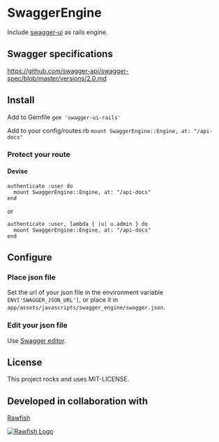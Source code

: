 # SwaggerEngine

Include [swagger-ui](https://github.com/swagger-api/swagger-ui) as rails engine.

## Swagger specifications

https://github.com/swagger-api/swagger-spec/blob/master/versions/2.0.md

## Install

Add to Gemfile
`gem 'swagger-ui-rails'`

Add to your config/routes.rb
`mount SwaggerEngine::Engine, at: "/api-docs"`

### Protect your route

#### Devise

```
authenticate :user do
  mount SwaggerEngine::Engine, at: "/api-docs"
end
```

or

```
authenticate :user, lambda { |u| u.admin } do
  mount SwaggerEngine::Engine, at: "/api-docs"
end
```

## Configure

### Place json file

Set the url of your json file in the environment variable `ENV['SWAGGER_JSON_URL']`,
or place it in `app/assets/javascripts/swagger_engine/swagger.json`.

### Edit your json file

Use [Swagger editor](https://github.com/swagger-api/swagger-editor).

## License

This project rocks and uses MIT-LICENSE.

## Developed in collaboration with

[Rawfish](http://rawfishindustries.com)

[![Rawfish Logo](http://rawfishindustries.com/wp-content/uploads/2015/03/logo_rawfish_WEB.jpg)](http://rawfishindustries.com)
